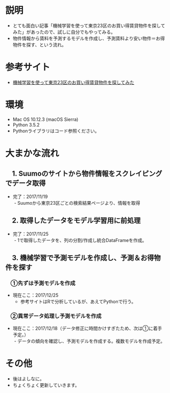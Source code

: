 # 説明
- とても面白い記事「機械学習を使って東京23区のお買い得賃貸物件を探してみた」があったので、試しに自分でもやってみる。
- 物件情報から賃料を予測するモデルを作成し、予測賃料より安い物件＝お得物件を探す、という流れ。

# 参考サイト
- [機械学習を使って東京23区のお買い得賃貸物件を探してみた](http://www.analyze-world.com/entry/2017/11/09/061023)  

# 環境
- Mac OS 10.12.3 (macOS Sierra)
- Python 3.5.2
- Pythonライブラリはコード参照ください。

# 大まかな流れ
## 　1. Suumoのサイトから物件情報をスクレイピングでデータ取得
- 完了：2017/11/19<br>
  - Suumoから東京23区ごとの検索結果ページより、情報を取得
## 　2. 取得したデータをモデル学習用に前処理
- 完了：2017/11/25<br>
  - 1で取得したデータを、列の分割/作成し統合DataFrameを作成。
## 　3. 機械学習で予測モデルを作成し、予測＆お得物件を探す
### 　①先ずは予測モデルを作成
- 現在ここ：2017/12/25<br>
  - 参考サイトはRで分析しているが、あえてPythonで行う。<br>
### 　②異常データ処理し予測モデルを作成
- 現在ここ：2017/12/18（データ修正に時間かけすぎたため、次は①に着手予定。）<br>
  - データの傾向を確認し、予測モデルを作成する。複数モデルを作成予定。

# その他
- 後はよしなに。
- ちょくちょく更新していきます。
